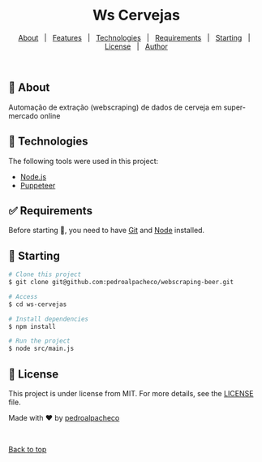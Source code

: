 <div align="center" id="top"> 

  &#xa0;

  <!-- <a href="https://wscervejas.netlify.app">Demo</a> -->
</div>

<h1 align="center">Ws Cervejas</h1>


<p align="center">
  <a href="#dart-about">About</a> &#xa0; | &#xa0; 
  <a href="#sparkles-features">Features</a> &#xa0; | &#xa0;
  <a href="#rocket-technologies">Technologies</a> &#xa0; | &#xa0;
  <a href="#white_check_mark-requirements">Requirements</a> &#xa0; | &#xa0;
  <a href="#checkered_flag-starting">Starting</a> &#xa0; | &#xa0;
  <a href="#memo-license">License</a> &#xa0; | &#xa0;
  <a href="https://github.com/pedroalpacheco" target="_blank">Author</a>
</p>

<br>

## :dart: About ##

Automação de extração (webscraping) de dados de cerveja em super-mercado online



## :rocket: Technologies ##

The following tools were used in this project:

- [Node.js](https://nodejs.org/en/)
- [Puppeteer](https://www.npmjs.com/package/puppeteer)


## :white_check_mark: Requirements ##

Before starting :checkered_flag:, you need to have [Git](https://git-scm.com) and [Node](https://nodejs.org/en/) installed.

## :checkered_flag: Starting ##

```bash
# Clone this project
$ git clone git@github.com:pedroalpacheco/webscraping-beer.git

# Access
$ cd ws-cervejas

# Install dependencies
$ npm install

# Run the project
$ node src/main.js


```

## :memo: License ##

This project is under license from MIT. For more details, see the [LICENSE](LICENSE.md) file.


Made with :heart: by <a href="https://github.com/pedroalpacheco" target="_blank">pedroalpacheco</a>

&#xa0;

<a href="#top">Back to top</a>
